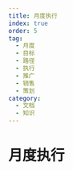 ```yaml
---
title: 月度执行
index: true
order: 5
tag:
  - 月度
  - 目标
  - 路径
  - 执行
  - 推广
  - 销售
  - 策划
category:
  - 文档
  - 知识
---
```


# 月度执行